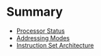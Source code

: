 # Summary

- [Processor Status](./processor_status.md)
- [Addressing Modes](./addressing_modes.md)
- [Instruction Set Architecture](./isa.md)
